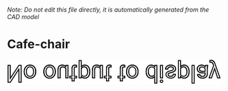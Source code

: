 ###### Note: Do not edit this file directly, it is automatically generated from the CAD model

# Cafe-chair

![](/project.svg)



 

